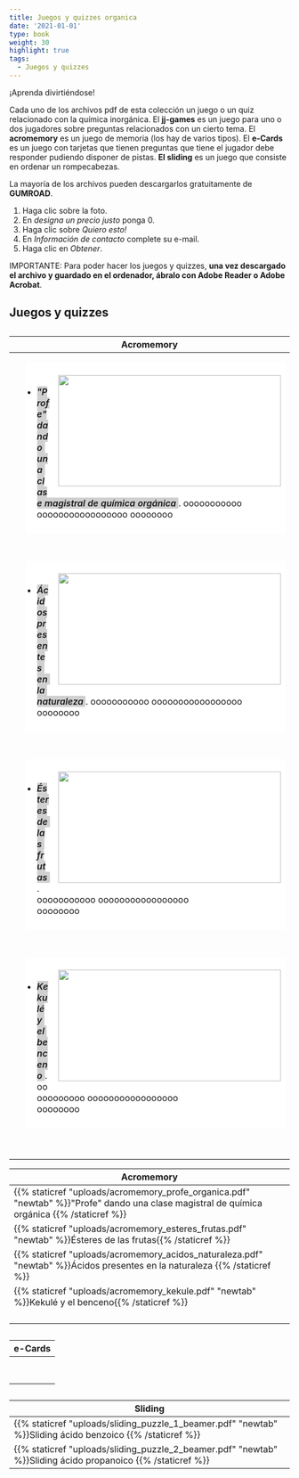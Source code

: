```yaml
---
title: Juegos y quizzes organica
date: '2021-01-01'
type: book
weight: 30
highlight: true
tags:
  - Juegos y quizzes
---
```


¡Aprenda divirtiéndose!

<!--more-->



Cada uno de los archivos pdf de esta colección un juego o un quiz relacionado con la química inorgánica.  El **jj-games** es un juego para uno o dos jugadores sobre preguntas relacionados con un cierto tema. El **acromemory** es un juego de memoria (los hay de varios tipos).  El **e-Cards** es un juego con tarjetas que tienen preguntas que tiene el jugador debe responder pudiendo disponer de pistas. **El sliding** es un juego que consiste en ordenar un rompecabezas.

La mayoría de los archivos pueden descargarlos gratuitamente de **GUMROAD**.

1.  Haga clic sobre la foto.
2.  En *designa un precio justo* ponga 0.
3.  Haga clic sobre *Quiero esto!*
4.  En *Información de contacto* complete su e-mail.
5.  Haga clic en *Obtener*.



IMPORTANTE: Para poder hacer los juegos y quizzes,  **una vez descargado el archivo  y guardado en el ordenador, ábralo con Adobe Reader o Adobe Acrobat**.  



## Juegos y quizzes

## 

| Acromemory                                                   |
| ------------------------------------------------------------ |
| <ul aria-label="Escribe una lista…" aria-multiline="true" class="rich-text editor-rich-text__editable block-editor-rich-text__editable is-selected" role="textbox" style="background-color: white; box-sizing: inherit; color: #181818; margin-bottom: 28px; margin-left: 1.3em; outline: currentcolor none medium; padding-bottom: inherit; padding-left: 1.3em; padding-right: inherit; padding-top: inherit; white-space: pre-wrap;"><br/><a href="https://apicazorla.gumroad.com/l/whzmw" style="clear: right; float: right; margin-bottom: 1em; margin-left: 1em;"><img border="0" data-original-height="500" data-original-width="682" height="200" src="https://www.dropbox.com/scl/fi/cumxynrvdikh813dy7uyj/jjg_sust_simp_1j-Page-2.png?rlkey=8wcq7jnf0h6082rj7iep56kzl&raw=1" width="400" /></a><br/><li style="box-sizing: inherit; margin-bottom: 0px;"><span style="box-sizing: inherit; font-weight: 600;"><i data-rich-text-format-boundary="true" style="background-color: rgba(24, 24, 24, 0.2); border-radius: 2px; box-sizing: inherit;">"Profe" dando una clase magistral de química orgánica </i></span>. ooooooooooo ooooooooooooooooo oooooooo</li><br/></ul> |
| <ul aria-label="Escribe una lista…" aria-multiline="true" class="rich-text editor-rich-text__editable block-editor-rich-text__editable is-selected" role="textbox" style="background-color: white; box-sizing: inherit; color: #181818; margin-bottom: 28px; margin-left: 1.3em; outline: currentcolor none medium; padding-bottom: inherit; padding-left: 1.3em; padding-right: inherit; padding-top: inherit; white-space: pre-wrap;"><br/><a href="https://apicazorla.gumroad.com/l/whzmw" style="clear: right; float: right; margin-bottom: 1em; margin-left: 1em;"><img border="0" data-original-height="500" data-original-width="682" height="200" src="https://www.dropbox.com/scl/fi/cumxynrvdikh813dy7uyj/jjg_sust_simp_1j-Page-2.png?rlkey=8wcq7jnf0h6082rj7iep56kzl&raw=1" width="400" /></a><br/><li style="box-sizing: inherit; margin-bottom: 0px;"><span style="box-sizing: inherit; font-weight: 600;"><i data-rich-text-format-boundary="true" style="background-color: rgba(24, 24, 24, 0.2); border-radius: 2px; box-sizing: inherit;">Ácidos presentes en la naturaleza </i></span>. ooooooooooo ooooooooooooooooo oooooooo</li><br/></ul> |
| <ul aria-label="Escribe una lista…" aria-multiline="true" class="rich-text editor-rich-text__editable block-editor-rich-text__editable is-selected" role="textbox" style="background-color: white; box-sizing: inherit; color: #181818; margin-bottom: 28px; margin-left: 1.3em; outline: currentcolor none medium; padding-bottom: inherit; padding-left: 1.3em; padding-right: inherit; padding-top: inherit; white-space: pre-wrap;"><br/><a href="https://apicazorla.gumroad.com/l/whzmw" style="clear: right; float: right; margin-bottom: 1em; margin-left: 1em;"><img border="0" data-original-height="500" data-original-width="682" height="200" src="https://www.dropbox.com/scl/fi/cumxynrvdikh813dy7uyj/jjg_sust_simp_1j-Page-2.png?rlkey=8wcq7jnf0h6082rj7iep56kzl&raw=1" width="400" /></a><br/><li style="box-sizing: inherit; margin-bottom: 0px;"><span style="box-sizing: inherit; font-weight: 600;"><i data-rich-text-format-boundary="true" style="background-color: rgba(24, 24, 24, 0.2); border-radius: 2px; box-sizing: inherit;">Ésteres de las frutas </i></span>. ooooooooooo ooooooooooooooooo oooooooo</li><br/></ul> |
| <ul aria-label="Escribe una lista…" aria-multiline="true" class="rich-text editor-rich-text__editable block-editor-rich-text__editable is-selected" role="textbox" style="background-color: white; box-sizing: inherit; color: #181818; margin-bottom: 28px; margin-left: 1.3em; outline: currentcolor none medium; padding-bottom: inherit; padding-left: 1.3em; padding-right: inherit; padding-top: inherit; white-space: pre-wrap;"><br/><a href="https://apicazorla.gumroad.com/l/whzmw" style="clear: right; float: right; margin-bottom: 1em; margin-left: 1em;"><img border="0" data-original-height="500" data-original-width="682" height="200" src="https://www.dropbox.com/scl/fi/cumxynrvdikh813dy7uyj/jjg_sust_simp_1j-Page-2.png?rlkey=8wcq7jnf0h6082rj7iep56kzl&raw=1" width="400" /></a><br/><li style="box-sizing: inherit; margin-bottom: 0px;"><span style="box-sizing: inherit; font-weight: 600;"><i data-rich-text-format-boundary="true" style="background-color: rgba(24, 24, 24, 0.2); border-radius: 2px; box-sizing: inherit;">Kekulé y el benceno </i></span>. ooooooooooo ooooooooooooooooo oooooooo</li><br/></ul> |
|                                                              |
|                                                              |
|                                                              |
|                                                              |

| Acromemory                                                   |
| ------------------------------------------------------------ |
| {{% staticref "uploads/acromemory_profe_organica.pdf" "newtab" %}}"Profe" dando una clase magistral de química orgánica  {{% /staticref %}} |
| {{% staticref "uploads/acromemory_esteres_frutas.pdf" "newtab" %}}Ésteres de las frutas{{% /staticref %}} |
| {{% staticref "uploads/acromemory_acidos_naturaleza.pdf" "newtab" %}}Ácidos presentes en la naturaleza  {{% /staticref %}} |
| {{% staticref "uploads/acromemory_kekule.pdf" "newtab" %}}Kekulé y el benceno{{% /staticref %}} |
|                                                              |
|                                                              |
|                                                              |
|                                                              |

## 

| e-Cards |
| ------- |
|         |
|         |
|         |
|         |
|         |
|         |
|         |
|         |

## 

| Sliding                                                      |
| ------------------------------------------------------------ |
| {{% staticref "uploads/sliding_puzzle_1_beamer.pdf" "newtab" %}}Sliding ácido benzoico {{% /staticref %}} |
| {{% staticref "uploads/sliding_puzzle_2_beamer.pdf" "newtab" %}}Sliding ácido propanoico {{% /staticref %}} |

